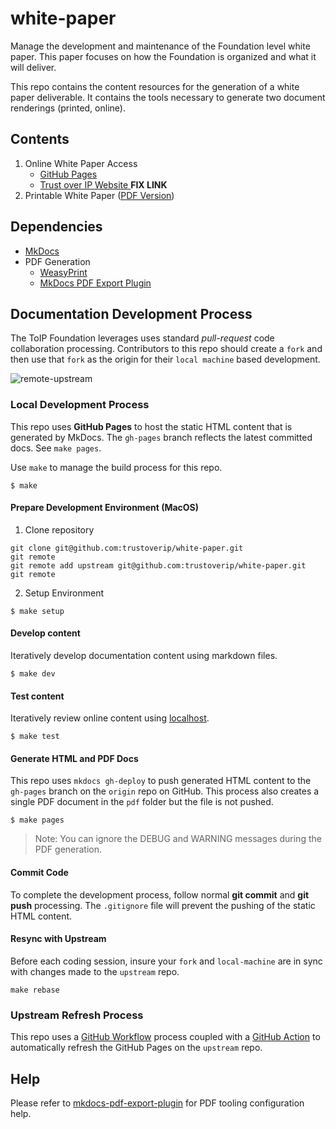 # white-paper
Manage the development and maintenance of the Foundation level white paper. This paper focuses on how the Foundation is organized and what it will deliver.

This repo contains the content resources for the generation of a white paper deliverable.  It contains the tools necessary to generate two document renderings (printed, online).

## Contents

1. Online White Paper Access
    * [GitHub Pages](https://trustoverip.github.io/white-paper/)
    * [Trust over IP Website ](https://trustoverip.org/wp-content/uploads/sites/98/2020/05/toip_introduction_050520.pdf) **FIX LINK**
2. Printable White Paper ([PDF Version](https://github.com/trustoverip/white-paper/raw/master/pdf/toip-whitepaper.pdf))

## Dependencies
* [MkDocs](https://www.mkdocs.org/)
* PDF Generation
    * [WeasyPrint](https://weasyprint.org/)
    * [MkDocs PDF Export Plugin](https://github.com/zhaoterryy/mkdocs-pdf-export-plugin)

## Documentation Development Process
The ToIP Foundation leverages uses standard *pull-request* code collaboration processing. Contributors to this repo should create a ```fork``` and then use that ```fork``` as  the origin for their ```local machine``` based development.

![remote-upstream](https://i.stack.imgur.com/cEJjT.png)

### Local Development Process
This repo uses **GitHub Pages** to host the static HTML content that is generated by MkDocs. The ```gh-pages``` branch reflects the latest committed docs. See ```make pages```.

Use  ```make``` to manage the build process for this repo.

```
$ make
```

#### Prepare Development Environment (MacOS)

1. Clone repository

```
git clone git@github.com:trustoverip/white-paper.git
git remote
git remote add upstream git@github.com:trustoverip/white-paper.git
git remote
```

2. Setup Environment

```
$ make setup
```

#### Develop content
Iteratively develop documentation content using markdown files.

```
$ make dev
```

#### Test content
Iteratively review online content using [localhost](localhoat:8800).

```
$ make test
```

#### Generate HTML and PDF Docs
This repo uses ```mkdocs gh-deploy``` to push generated HTML content to the ```gh-pages``` branch on the ```origin``` repo on GitHub. This process also creates a single PDF document in the ```pdf``` folder but the file is not pushed.

```
$ make pages
```
>Note: You can ignore the DEBUG and WARNING messages during the PDF generation.

#### Commit Code
To complete the development process, follow normal **git commit** and **git push** processing. The ```.gitignore``` file will prevent the pushing of the static HTML content.

#### Resync with Upstream
Before each coding session, insure your ```fork``` and ```local-machine``` are in sync with changes made to the ```upstream``` repo.

```
make rebase
```

### Upstream Refresh Process
This repo uses a [GitHub Workflow](.github/workflows/main.yml) process coupled with a [GitHub Action](https://github.com/marketplace/actions/mkdocs-github-deploy) to automatically refresh the GitHub Pages on the ```upstream``` repo.

## Help
Please refer to [mkdocs-pdf-export-plugin](https://github.com/zhaoterryy/mkdocs-pdf-export-plugin) for PDF tooling configuration help.
